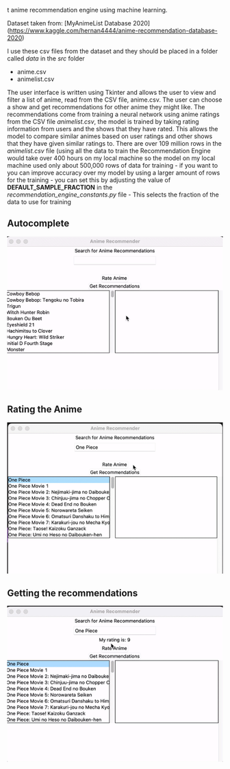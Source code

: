 t anime recommendation engine using machine learning.

Dataset taken from: [MyAnimeList Database 2020] (https://www.kaggle.com/hernan4444/anime-recommendation-database-2020)

I use these csv files from the dataset and they should be placed in a folder called _data_ in the _src_ folder
- anime.csv
- animelist.csv

The user interface is written using Tkinter and allows the user to view and filter a list of anime, read from the CSV file, anime.csv. The user can choose a show and get recommendations for other anime they might like.
The recommendations come from training a neural network using anime ratings from the CSV file _animelist.csv_, the model is trained by taking rating information from users and the shows that they have rated. This allows the model to compare similar animes based on user ratings and other shows that they have given similar ratings to.
There are over 109 million rows in the _animelist.csv_ file (using all the data to train the Recommendation Engine would take over 400 hours on my local machine so the model on my local machine used only about 500,000 rows of data for training - if you want to you can improve accuracy over my model by using a larger amount of rows for the training - you can set this by adjusting the value of **DEFAULT_SAMPLE_FRACTION** in the _recommendation_engine_constants.py_ file - This selects the fraction of the data to use for training

## Autocomplete 
![gif showing the autocomplete in action](https://github.com/emmabehr/AnimeRecommender/blob/main/readmeimg/autocomplete.gif)

## Rating the Anime 
![gif showing how I rate the anime](https://github.com/emmabehr/AnimeRecommender/blob/main/readmeimg/rating.gif)

## Getting the recommendations
![gif showing the recommendations section populating](https://github.com/emmabehr/AnimeRecommender/blob/main/readmeimg/recommendations.gif)


